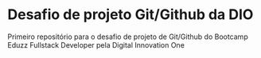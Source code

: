 # Desafio de projeto Git/Github da DIO
Primeiro repositório para o desafio de projeto de Git/Github do Bootcamp Eduzz Fullstack Developer pela Digital Innovation One
